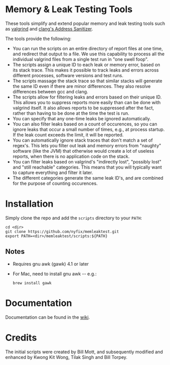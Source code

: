 # Memory & Leak Testing Tools

These tools simplify and extend popular memory and leak testing tools such as [valgrind](valgrind.org) and [clang's Address Sanitizer](https://github.com/google/sanitizers/wiki/AddressSanitizer). 

The tools provide the following:

- You can run the scripts on an entire directory of report files at one time, and redirect that output to a file.  We use this capability to process all the individual valgrind files from a single test run in "one swell foop".
- The scripts assign a unique ID to each leak or memory error, based on its stack trace.  This makes it possible to track leaks and errors across different processes, software versions and test runs.
 - The scripts massage the stack trace so that similar stacks will generate the same ID even if there are minor differences.  They also resolve differences between gcc and clang.
- The scripts allow for filtering leaks and errors based on their unique ID.  This allows you to suppress reports more easily than can be done with valgrind itself.  It also allows reports to be suppressed after the fact, rather than having to be done at the time the test is run.
- You can specify that any one-time leaks be ignored automatically.
- You can also filter leaks based on a count of occurences, so you can ignore leaks that occur a small number of times, e.g., at process startup.  If the leak count exceeds the limit, it will be reported.
- You can automatically ignore stack traces that don't match a set of regex's.  This lets you filter out leak and memory errors from "naughty" software (like the JVM) that otherwise would create a lot of useless reports, when there is no application code on the stack.
- You can filter leaks based on valgrind's "indirectly lost", "possibly lost" and "still reachable" categories.  This means that you will typically want to capture everything and filter it later.
 - The different categories generate the same leak ID's, and are combined for the purpose of counting occurences.

# Installation
Simply clone the repo and add the `scripts` directory to your `PATH`:

```
cd <dir>
git clone https://github.com/nyfix/memleaktest.git
export PATH=<dir>/memleaktest/scripts:${PATH} 
```

## Notes
- Requires gnu awk (gawk) 4.1 or later
- For Mac, need to install gnu awk -- e.g.:

   ```
   brew install gawk
   ```

# Documentation
Documentation can be found in the [wiki](https://github.com/nyfix/memleaktest/wiki).

# Credits
The initial scripts were created by Bill Mott, and subsequently modified and enhanced by Kwong Kit Wong, Tilak Singh and Bill Torpey.

